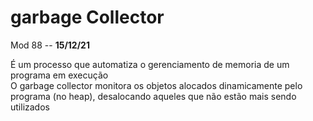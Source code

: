 # garbage Collector

Mod 88 -- **15/12/21**

É um processo que automatiza o gerenciamento de memoria de um programa em execução  
O garbage collector monitora os objetos alocados dinamicamente pelo programa (no heap), desalocando aqueles que não estão mais sendo utilizados
